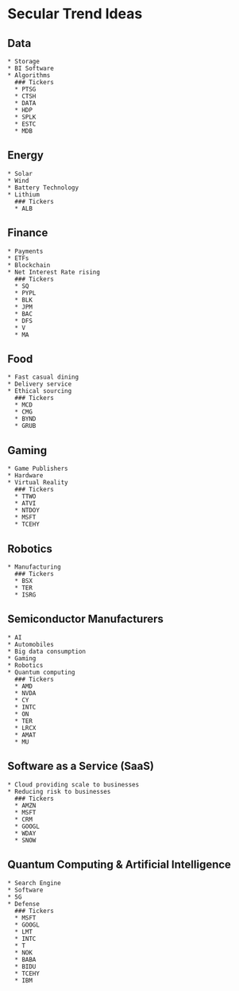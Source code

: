 # Secular Trend Ideas
  ## Data
    * Storage
    * BI Software
    * Algorithms
      ### Tickers
      * PTSG
      * CTSH
      * DATA
      * HDP
      * SPLK
      * ESTC
      * MDB
  ## Energy
    * Solar
    * Wind
    * Battery Technology
    * Lithium
      ### Tickers
      * ALB
  ## Finance
    * Payments
    * ETFs
    * Blockchain
    * Net Interest Rate rising
      ### Tickers
      * SQ
      * PYPL
      * BLK
      * JPM 
      * BAC
      * DFS
      * V
      * MA
  ## Food
    * Fast casual dining
    * Delivery service
    * Ethical sourcing
      ### Tickers
      * MCD
      * CMG
      * BYND
      * GRUB
  ## Gaming
    * Game Publishers
    * Hardware
    * Virtual Reality
      ### Tickers
      * TTWO
      * ATVI
      * NTDOY
      * MSFT
      * TCEHY
  ## Robotics
    * Manufacturing
      ### Tickers
      * BSX
      * TER
      * ISRG
  ## Semiconductor Manufacturers
    * AI
    * Automobiles
    * Big data consumption
    * Gaming
    * Robotics
    * Quantum computing
      ### Tickers
      * AMD
      * NVDA
      * CY
      * INTC
      * ON
      * TER
      * LRCX
      * AMAT
      * MU
  ## Software as a Service (SaaS)
    * Cloud providing scale to businesses
    * Reducing risk to businesses
      ### Tickers
      * AMZN
      * MSFT
      * CRM
      * GOOGL
      * WDAY
      * SNOW
      
  ## Quantum Computing & Artificial Intelligence
    * Search Engine
    * Software
    * 5G
    * Defense
      ### Tickers
      * MSFT
      * GOOGL
      * LMT
      * INTC
      * T
      * NOK
      * BABA
      * BIDU
      * TCEHY
      * IBM
